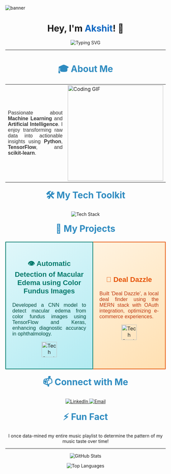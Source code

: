 ![banner](https://github.com/akanand03/DSA-/assets/94638561/6cbb820c-b999-46c7-8268-88f0acc8536b)

<h1 align="center">
  Hey, I'm <a href="https://github.com/akanand03" style="color: #0a66c2; text-decoration: none;">Akshit</a>! 👋
</h1>

<p align="center">
  <img src="https://readme-typing-svg.herokuapp.com?font=Fira+Code&size=22&color=0077B5&center=true&vCenter=true&width=440&height=45&lines=Data+Science+Enthusiast;Transforming+Data+into+Decisions" alt="Typing SVG">
</p>

<hr>

<h2 align="center" style="color: #2E8BC0; font-size: 28px; font-weight: bold; margin-bottom: 20px;">🎓 About Me</h2>

<table align="center">
  <tr>
    <td>
      <p align="justify" style="font-size: 16px; font-family: 'Arial', sans-serif; color: #333;">
        Passionate about <strong>Machine Learning</strong> and <strong>Artificial Intelligence</strong>. I enjoy transforming raw data into actionable insights using <strong>Python</strong>, <strong>TensorFlow</strong>, and <strong>scikit-learn</strong>.
      </p>
    </td>
    <td>
      <img src="https://media.giphy.com/media/IpeYSEZshTefe/giphy.gif" alt="Coding GIF" width="300">
    </td>
  </tr>
</table>

<h2 align="center" style="color: #2E8BC0; font-size: 28px; font-weight: bold; margin-top: 20px;">🛠️ My Tech Toolkit</h2>

<div align="center" style="overflow-x: auto;">
  <img src="https://skillicons.dev/icons?i=python,cpp,pandas,numpy,scipy,sklearn,tensorflow,keras,matplotlib,seaborn,plotly,tableau,spark,hadoop,bigquery,databricks,sql,postgres,mysql,mongodb,react,nodejs,express,aws,jupyter,anaconda,git,vscode&theme=dark" alt="Tech Stack" style="width: auto;">
</div>

<h2 align="center" style="color: #2E8BC0; font-size: 28px; font-weight: bold; margin-top: 20px;">🚀 My Projects</h2>
<table width="100%" cellspacing="10" cellpadding="10">
  <tr>
    <td style="padding: 20px; background: linear-gradient(145deg, #E0F7FA, #B2EBF2); border: 2px solid #00796B; border-radius: 8px; text-align: center;">
      <h3 style="color: #00796B; font-size: 22px; font-family: 'Arial', sans-serif;">👁️ Automatic Detection of Macular Edema using Color Fundus Images</h3>
      <p style="text-align: justify; font-family: 'Arial', sans-serif; color: #004D40;">
        Developed a CNN model to detect macular edema from color fundus images using TensorFlow and Keras, enhancing diagnostic accuracy in ophthalmology.
      </p>
      <p align="center">
        <img src="https://skillicons.dev/icons?i=tensorflow,keras,python,numpy,scipy&size=48&theme=light" alt="Tech Stack: TensorFlow, Keras, Python, NumPy, SciPy" style="width: 48px;" />
      </p>
    </td>
    <td style="padding: 20px; background: linear-gradient(145deg, #FFF3E0, #FFE0B2); border: 2px solid #E65100; border-radius: 8px; text-align: center;">
      <h3 style="color: #E65100; font-size: 22px; font-family: 'Arial', sans-serif;">🛒 Deal Dazzle</h3>
      <p style="text-align: justify; font-family: 'Arial', sans-serif; color: #BF360C;">
        Built 'Deal Dazzle', a local deal finder using the MERN stack with OAuth integration, optimizing e-commerce experiences.
      </p>
      <p align="center">
        <a href="https://github.com/akanand03/Deal_Dazzle_">
          <img src="https://skillicons.dev/icons?i=react,nodejs,mongodb,aws,express&size=48&theme=light" alt="Tech Stack: React, Node.js, MongoDB, AWS, Express" style="width: 48px;" />
        </a>
      </p>
    </td>
  </tr>
</table>

<h2 align="center" style="color: #2E8BC0; font-size: 28px; font-weight:bold; margin-top: 20px;">📫 Connect with Me</h2>
<p align="center">
  <a href="https://www.linkedin.com/in/akshit-anand-b2080621a/">
    <img src="https://img.shields.io/badge/LinkedIn-Connect-blue?style=for-the-badge&logo=linkedin" alt="LinkedIn">
  </a>
  <a href="mailto:akshitanand003@gmail.com">
    <img src="https://img.shields.io/badge/Email-Contact%20Me-red?style=for-the-badge&logo=gmail" alt="Email">
  </a>
</p>

<h2 align="center" style="color: #2E8BC0; font-size: 28px; font-weight: bold; margin-top: 20px;">⚡ Fun Fact</h2>
<p align="center">
  I once data-mined my entire music playlist to determine the pattern of my music taste over time!
</p>

<hr>

<p align="center">
  <img src="https://github-readme-stats.vercel.app/api?username=akanand03&show_icons=true&theme=dark" alt="GitHub Stats">
</p>

<p align="center">
  <img src="https://github-readme-stats.vercel.app/api/top-langs/?username=akanand03&layout=compact&theme=dark" alt="Top Languages">
</p>
